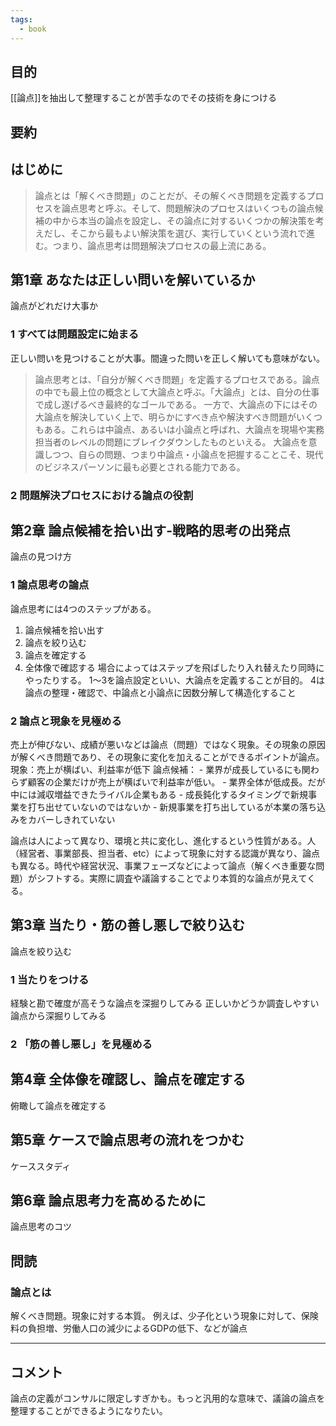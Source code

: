 ```yaml
---
tags:
  - book
---
```

## 目的
[[論点]]を抽出して整理することが苦手なのでその技術を身につける

## 要約


## はじめに
> 論点とは「解くべき問題」のことだが、その解くべき問題を定義するプロセスを論点思考と呼ぶ。そして、問題解決のプロセスはいくつもの論点候補の中から本当の論点を設定し、その論点に対するいくつかの解決策を考えだし、そこから最もよい解決策を選び、実行していくという流れで進む。つまり、論点思考は問題解決プロセスの最上流にある。

## 第1章 あなたは正しい問いを解いているか
論点がどれだけ大事か
### 1 すべては問題設定に始まる
正しい問いを見つけることが大事。間違った問いを正しく解いても意味がない。
> 論点思考とは、「自分が解くべき問題」を定義するプロセスである。論点の中でも最上位の概念として大論点と呼ぶ。「大論点」とは、自分の仕事で成し遂げるべき最終的なゴールである。
> 一方で、大論点の下にはその大論点を解決していく上で、明らかにすべき点や解決すべき問題がいくつもある。これらは中論点、あるいは小論点と呼ばれ、大論点を現場や実務担当者のレベルの問題にブレイクダウンしたものといえる。
> 大論点を意識しつつ、自らの問題、つまり中論点・小論点を把握することこそ、現代のビジネスパーソンに最も必要とされる能力である。
### 2 問題解決プロセスにおける論点の役割


## 第2章 論点候補を拾い出す-戦略的思考の出発点
論点の見つけ方

### 1 論点思考の論点
論点思考には4つのステップがある。
1. 論点候補を拾い出す
2. 論点を絞り込む
3. 論点を確定する
4. 全体像で確認する
場合によってはステップを飛ばしたり入れ替えたり同時にやったりする。
1〜3を論点設定といい、大論点を定義することが目的。
4は論点の整理・確認で、中論点と小論点に因数分解して構造化すること

### 2 論点と現象を見極める
売上が伸びない、成績が悪いなどは論点（問題）ではなく現象。その現象の原因が解くべき問題であり、その現象に変化を加えることができるポイントが論点。
現象：売上が横ばい、利益率が低下
論点候補：
	- 業界が成長しているにも関わらず顧客の企業だけが売上が横ばいで利益率が低い。
	- 業界全体が低成長。だが中には減収増益できたライバル企業もある
	- 成長鈍化するタイミングで新規事業を打ち出せていないのではないか
	- 新規事業を打ち出しているが本業の落ち込みをカバーしきれていない

論点は人によって異なり、環境と共に変化し、進化するという性質がある。人（経営者、事業部長、担当者、etc）によって現象に対する認識が異なり、論点も異なる。時代や経営状況、事業フェーズなどによって論点（解くべき重要な問題）がシフトする。実際に調査や議論することでより本質的な論点が見えてくる。

## 第3章 当たり・筋の善し悪しで絞り込む
論点を絞り込む
### 1 当たりをつける
経験と勘で確度が高そうな論点を深掘りしてみる
正しいかどうか調査しやすい論点から深掘りしてみる
### 2 「筋の善し悪し」を見極める
## 第4章 全体像を確認し、論点を確定する
俯瞰して論点を確定する
## 第5章 ケースで論点思考の流れをつかむ
ケーススタディ
## 第6章 論点思考力を高めるために
論点思考のコツ

## 問読
### 論点とは
解くべき問題。現象に対する本質。
例えば、少子化という現象に対して、保険料の負担増、労働人口の減少によるGDPの低下、などが論点

---
## コメント
論点の定義がコンサルに限定しすぎかも。もっと汎用的な意味で、議論の論点を整理することができるようになりたい。